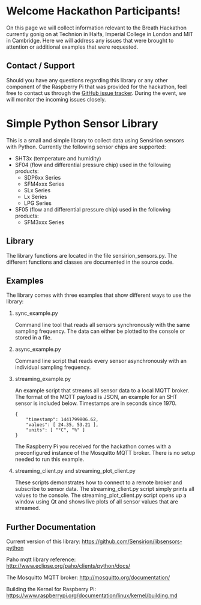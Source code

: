 Welcome Hackathon Participants!
===============================

On this page we will collect information relevant to the Breath Hackathon currently gonig on
at Technion in Haifa, Imperial College in London and MIT in Cambridge. Here we will address
any issues that were brought to attention or additional examples that were requested.

Contact / Support
-----------------

Should you have any questions regarding this library or any other component of the Raspberry
Pi that was provided for the hackathon, feel free to contact us through the [GitHub issue
tracker](https://github.com/Sensirion/libsensors-python/issues). During the event, we will
monitor the incoming issues closely.


Simple Python Sensor Library
============================

This is a small and simple library to collect data using Sensirion sensors with
Python. Currently the following sensor chips are supported:

* SHT3x (temperature and humidity)
* SF04 (flow and differential pressure chip) used in the following products:
   * SDP6xx Series
   * SFM4xxx Series
   * SLx Series
   * Lx Series
   * LPG Series
* SF05 (flow and differential pressure chip) used in the following products:
   * SFM3xxx Series

Library
-------
The library functions are located in the file sensirion_sensors.py.  The
different functions and classes are documented in the source code.

Examples
--------
The library comes with three examples that show different ways to use the library:

1.  sync_example.py

    Command line tool that reads all sensors synchronously with the same sampling
    frequency. The data can either be plotted to the console or stored in a file.

2.  async_example.py

    Command line script that reads every sensor asynchronously with an individual
    sampling frequency.

3.  streaming_example.py

    An example script that streams all sensor data to a local MQTT broker.
    The format of the MQTT payload is JSON, an example for an SHT  sensor is
    included below. Timestamps are in seconds since 1970.

        {
            "timestamp": 1441799806.62,
            "values": [ 24.35, 53.21 ],
            "units": [ "°C", "%" ]
        }

    The Raspberry Pi you received for the hackathon comes with a preconfigured instance
    of the Mosquitto MQTT broker. There is no setup needed to run this example.

4.  streaming_client.py and streaming_plot_client.py

    These scripts demonstrates how to connect to a remote broker and subscribe to sensor data.
    The streaming_client.py script simply prints all values to the console.
    The streaming_plot_client.py script opens up a window using Qt and shows live plots of all
    sensor values that are streamed.

Further Documentation
---------------------

Current version of this library: https://github.com/Sensirion/libsensors-python

Paho mqtt library reference: http://www.eclipse.org/paho/clients/python/docs/

The Mosquitto MQTT broker: http://mosquitto.org/documentation/

Building the Kernel for Raspberry Pi: https://www.raspberrypi.org/documentation/linux/kernel/building.md
